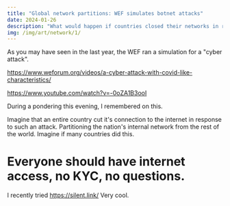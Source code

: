```yaml
---
title: "Global network partitions: WEF simulates botnet attacks"
date: 2024-01-26
description: "What would happen if countries closed their networks in response to a distributed attack?"
img: /img/art/network/1/
---
```

As you may have seen in the last year, the WEF ran a simulation for a "cyber attack".

https://www.weforum.org/videos/a-cyber-attack-with-covid-like-characteristics/

https://www.youtube.com/watch?v=-0oZA1B3ooI

During a pondering this evening, I remembered on this.

Imagine that an entire country cut it's connection to the internet in response to such an attack. Partitioning the nation's internal network from the rest of the world. Imagine if many countries did this.

# Everyone should have internet access, no KYC, no questions.

I recently tried https://silent.link/
Very cool.
